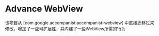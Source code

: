 # Advance WebView

该项目从 [com.google.accompanist:accompanist-webview] 中直接迁移过来修改，增加了一些可扩展性，并内建了一些WebView所需的行为
